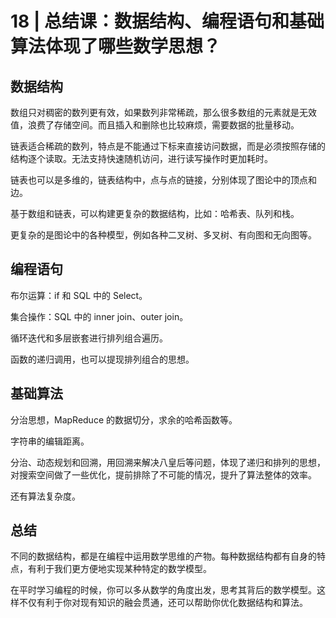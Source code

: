 # 18 | 总结课：数据结构、编程语句和基础算法体现了哪些数学思想？

## 数据结构

数组只对稠密的数列更有效，如果数列非常稀疏，那么很多数组的元素就是无效值，浪费了存储空间。而且插入和删除也比较麻烦，需要数据的批量移动。

链表适合稀疏的数列，特点是不能通过下标来直接访问数据，而是必须按照存储的结构逐个读取。无法支持快速随机访问，进行读写操作时更加耗时。

链表也可以是多维的，链表结构中，点与点的链接，分别体现了图论中的顶点和边。

基于数组和链表，可以构建更复杂的数据结构，比如：哈希表、队列和栈。

更复杂的是图论中的各种模型，例如各种二叉树、多叉树、有向图和无向图等。

## 编程语句

布尔运算：if 和 SQL 中的 Select。

集合操作：SQL 中的 inner join、outer join。

循环迭代和多层嵌套进行排列组合遍历。

函数的递归调用，也可以提现排列组合的思想。

## 基础算法

分治思想，MapReduce 的数据切分，求余的哈希函数等。

字符串的编辑距离。

分治、动态规划和回溯，用回溯来解决八皇后等问题，体现了递归和排列的思想，对搜索空间做了一些优化，提前排除了不可能的情况，提升了算法整体的效率。

还有算法复杂度。

## 总结

不同的数据结构，都是在编程中运用数学思维的产物。每种数据结构都有自身的特点，有利于我们更方便地实现某种特定的数学模型。

在平时学习编程的时候，你可以多从数学的角度出发，思考其背后的数学模型。这样不仅有利于你对现有知识的融会贯通，还可以帮助你优化数据结构和算法。
